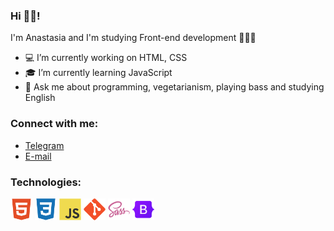 ### Hi ✌🏻!
I'm Anastasia and I'm studying Front-end development 👩🏻‍💻

<!-- <div id="header" align="start">
  <img src="" width="200"/>
</div>
-->
- 💻 I’m currently working on HTML, CSS
- 🎓 I’m currently learning JavaScript
- 💬 Ask me about programming, vegetarianism, playing bass and studying English

### Connect with me:
- <a href="https://t.me/goncharovastacy" target="blank">Telegram</a>
- <a href="gonchar.stacy@gmail.com" target="blank">E-mail</a>

### Technologies:
<div id=tools>
    <img src='https://github.com/devicons/devicon/blob/master/icons/html5/html5-plain.svg' width='35' alt='HTML5'/>
    <img src='https://github.com/devicons/devicon/blob/master/icons/css3/css3-plain.svg' width='35' alt='CSS3' />
    <img src='https://github.com/devicons/devicon/blob/master/icons/javascript/javascript-original.svg' width='35' alt='JavaScript' />
    <img src='https://github.com/devicons/devicon/blob/master/icons/git/git-plain.svg' width='35' alt='git' />
    <img src='https://github.com/devicons/devicon/blob/master/icons/sass/sass-original.svg' width='35' alt='sass' />
    <img src='https://github.com/devicons/devicon/blob/master/icons/bootstrap/bootstrap-original.svg' width='35' alt='bootstrap'/>
</div>  
<!--
**goncharovastacy/goncharovastacy** is a ✨ _special_ ✨ repository because its `README.md` (this file) appears on your GitHub profile.

Here are some ideas to get you started:

- 🔭 I’m currently working on HTML, CSS.
- 🌱 I’m currently learning ...
- 👯 I’m looking to collaborate on ...
- 🤔 I’m looking for help with ...
- 💬 Ask me about ...
- 📫 How to reach me: ...
- 😄 Pronouns: ...
- ⚡ Fun fact: ...
-->
